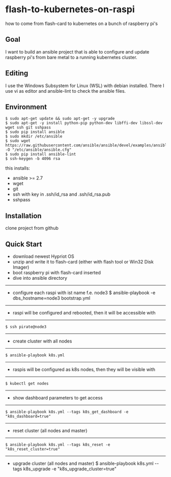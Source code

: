 # flash-to-kubernetes-on-raspi
how to come from flash-card to kubernetes on a bunch of raspberry pi's

## Goal
I want to build an ansible project that is able to configure and update raspberry pi's from bare metal to a running kubernetes cluster.

## Editing
I use the Windows Subsystem for Linux (WSL) with debian installed. There I use vi as editor and ansible-lint to check the ansible files.

## Environment
    $ sudo apt-get update && sudo apt-get -y upgrade
    $ sudo apt-get -y install python-pip python-dev libffi-dev libssl-dev wget ssh git sshpass
    $ sudo pip install ansible
    $ sudo mkdir /etc/ansible
    $ sudo wget https://raw.githubusercontent.com/ansible/ansible/devel/examples/ansible.cfg -O "/etc/ansible/ansible.cfg"
    $ sudo pip install ansible-lint
    $ ssh-keygen -b 4096 rsa
this installs:
- ansible >= 2.7
- wget
- git
- ssh with key in .ssh/id_rsa and .ssh/id_rsa.pub
- sshpass

## Installation
clone project from github

## Quick Start
- download newest Hypriot OS
- unzip and write it to flash-card (either with flash tool or Win32 Disk Imager)
- boot raspberry pi with flash-card inserted
- dive into ansible directory
---
- configure each raspi with ist name f.e. node3
    $ ansible-playbook -e dbs_hostname=node3 bootstrap.yml
---
- raspi will be configured and rebooted, then it will be accessible with
---
    $ ssh pirate@node3
---
- create cluster with all nodes
---
    $ ansible-playbook k8s.yml
---
- raspis will be configured as k8s nodes, then they will be visible with
---
    $ kubectl get nodes
---
- show dashboard parameters to get access
---
    $ ansible-playbook k8s.yml --tags k8s_get_dashboard -e "k8s_dashboard=true"
---
- reset cluster (all nodes and master) 
---
    $ ansible-playbook k8s.yml --tags k8s_reset -e "k8s_reset_cluster=true"
---
- upgrade cluster (all nodes and master) 
    $ ansible-playbook k8s.yml --tags k8s_upgrade -e "k8s_upgrade_cluster=true"
